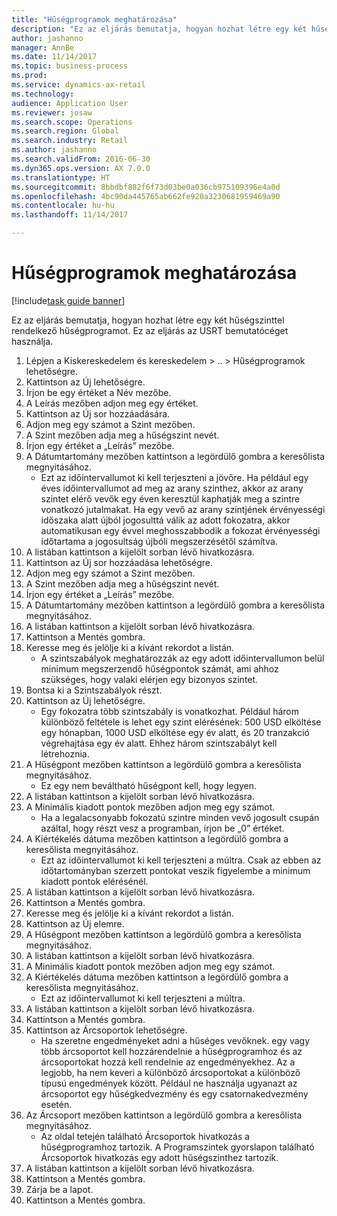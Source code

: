 ```yaml
--- 
title: "Hűségprogramok meghatározása"
description: "Ez az eljárás bemutatja, hogyan hozhat létre egy két hűségszinttel rendelkező hűségprogramot."
author: jashanno
manager: AnnBe
ms.date: 11/14/2017
ms.topic: business-process
ms.prod: 
ms.service: dynamics-ax-retail
ms.technology: 
audience: Application User
ms.reviewer: josaw
ms.search.scope: Operations
ms.search.region: Global
ms.search.industry: Retail
ms.author: jashanno
ms.search.validFrom: 2016-06-30
ms.dyn365.ops.version: AX 7.0.0
ms.translationtype: HT
ms.sourcegitcommit: 8bbdbf882f6f73d03be0a036cb975109396e4a0d
ms.openlocfilehash: 4bc90da445765ab662fe920a3230681959469a90
ms.contentlocale: hu-hu
ms.lasthandoff: 11/14/2017

---
```

# <a name="define-loyalty-programs"></a>Hűségprogramok meghatározása

[!include[task guide banner](../includes/task-guide-banner.md)]

Ez az eljárás bemutatja, hogyan hozhat létre egy két hűségszinttel rendelkező hűségprogramot. Ez az eljárás az USRT bemutatócéget használja.

1. Lépjen a Kiskereskedelem és kereskedelem > .. > Hűségprogramok lehetőségre.
2. Kattintson az Új lehetőségre.
3. Írjon be egy értéket a Név mezőbe.
4. A Leírás mezőben adjon meg egy értéket.
5. Kattintson az Új sor hozzáadására.
6. Adjon meg egy számot a Szint mezőben.
7. A Szint mezőben adja meg a hűségszint nevét.
8. Írjon egy értéket a „Leírás” mezőbe.
9. A Dátumtartomány mezőben kattintson a legördülő gombra a keresőlista megnyitásához.
    * Ezt az időintervallumot ki kell terjeszteni a jövőre. Ha például egy éves időintervallumot ad meg az arany szinthez, akkor az arany szintet elérő vevők egy éven keresztül kaphatják meg a szintre vonatkozó jutalmakat. Ha egy vevő az arany szintjének érvényességi időszaka alatt újból jogosulttá válik az adott fokozatra, akkor automatikusan egy évvel meghosszabbodik a fokozat érvényességi időtartama a jogosultság újbóli megszerzésétől számítva.  
10. A listában kattintson a kijelölt sorban lévő hivatkozásra.
11. Kattintson az Új sor hozzáadása lehetőségre.
12. Adjon meg egy számot a Szint mezőben.
13. A Szint mezőben adja meg a hűségszint nevét.
14. Írjon egy értéket a „Leírás” mezőbe.
15. A Dátumtartomány mezőben kattintson a legördülő gombra a keresőlista megnyitásához.
16. A listában kattintson a kijelölt sorban lévő hivatkozásra.
17. Kattintson a Mentés gombra.
18. Keresse meg és jelölje ki a kívánt rekordot a listán.
    * A szintszabályok meghatározzák az egy adott időintervallumon belül minimum megszerzendő hűségpontok számát, ami ahhoz szükséges, hogy valaki elérjen egy bizonyos szintet.  
19. Bontsa ki a Szintszabályok részt.
20. Kattintson az Új lehetőségre.
    * Egy fokozatra több szintszabály is vonatkozhat. Például három különböző feltétele is lehet egy szint elérésének: 500 USD elköltése egy hónapban, 1000 USD elköltése egy év alatt, és 20 tranzakció végrehajtása egy év alatt. Ehhez három szintszabályt kell létrehoznia.  
21. A Hűségpont mezőben kattintson a legördülő gombra a keresőlista megnyitásához.
    * Ez egy nem beváltható hűségpont kell, hogy legyen.  
22. A listában kattintson a kijelölt sorban lévő hivatkozásra.
23. A Minimális kiadott pontok mezőben adjon meg egy számot.
    * Ha a legalacsonyabb fokozatú szintre minden vevő jogosult csupán azáltal, hogy részt vesz a programban, írjon be „0” értéket.  
24. A Kiértékelés dátuma mezőben kattintson a legördülő gombra a keresőlista megnyitásához.
    * Ezt az időintervallumot ki kell terjeszteni a múltra. Csak az ebben az időtartományban szerzett pontokat veszik figyelembe a minimum kiadott pontok elérésénél.  
25. A listában kattintson a kijelölt sorban lévő hivatkozásra.
26. Kattintson a Mentés gombra.
27. Keresse meg és jelölje ki a kívánt rekordot a listán.
28. Kattintson az Új elemre.
29. A Hűségpont mezőben kattintson a legördülő gombra a keresőlista megnyitásához.
30. A listában kattintson a kijelölt sorban lévő hivatkozásra.
31. A Minimális kiadott pontok mezőben adjon meg egy számot.
32. A Kiértékelés dátuma mezőben kattintson a legördülő gombra a keresőlista megnyitásához.
    * Ezt az időintervallumot ki kell terjeszteni a múltra.  
33. A listában kattintson a kijelölt sorban lévő hivatkozásra.
34. Kattintson a Mentés gombra.
35. Kattintson az Árcsoportok lehetőségre.
    * Ha szeretne engedményeket adni a hűséges vevőknek. egy vagy több árcsoportot kell hozzárendelnie a hűségprogramhoz és az árcsoportokat hozzá kell rendelnie az engedményekhez. Az a legjobb, ha nem keveri a különböző árcsoportokat a különböző típusú engedmények között.  Például ne használja ugyanazt az árcsoportot egy hűségkedvezmény és egy csatornakedvezmény esetén.  
36. Az Árcsoport mezőben kattintson a legördülő gombra a keresőlista megnyitásához.
    * Az oldal tetején található Árcsoportok hivatkozás a hűségprogramhoz tartozik. A Programszintek gyorslapon található Árcsoportok hivatkozás egy adott hűségszinthez tartozik.  
37. A listában kattintson a kijelölt sorban lévő hivatkozásra.
38. Kattintson a Mentés gombra.
39. Zárja be a lapot.
40. Kattintson a Mentés gombra.


